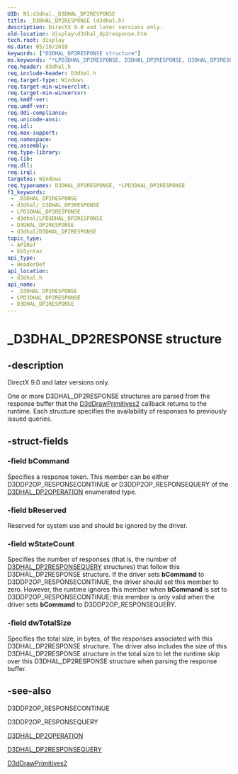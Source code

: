 ```yaml
---
UID: NS:d3dhal._D3DHAL_DP2RESPONSE
title: _D3DHAL_DP2RESPONSE (d3dhal.h)
description: DirectX 9.0 and later versions only.
old-location: display\d3dhal_dp2response.htm
tech.root: display
ms.date: 05/10/2018
keywords: ["D3DHAL_DP2RESPONSE structure"]
ms.keywords: "*LPD3DHAL_DP2RESPONSE, D3DHAL_DP2RESPONSE, D3DHAL_DP2RESPONSE structure [Display Devices], LPD3DHAL_DP2RESPONSE, LPD3DHAL_DP2RESPONSE structure pointer [Display Devices], _D3DHAL_DP2RESPONSE, d3dhal/D3DHAL_DP2RESPONSE, d3dhal/LPD3DHAL_DP2RESPONSE, d3dstrct_cd629a64-c8e9-45d2-a0bc-048ff623cc97.xml, display.d3dhal_dp2response"
req.header: d3dhal.h
req.include-header: D3dhal.h
req.target-type: Windows
req.target-min-winverclnt: 
req.target-min-winversvr: 
req.kmdf-ver: 
req.umdf-ver: 
req.ddi-compliance: 
req.unicode-ansi: 
req.idl: 
req.max-support: 
req.namespace: 
req.assembly: 
req.type-library: 
req.lib: 
req.dll: 
req.irql: 
targetos: Windows
req.typenames: D3DHAL_DP2RESPONSE, *LPD3DHAL_DP2RESPONSE
f1_keywords:
 - _D3DHAL_DP2RESPONSE
 - d3dhal/_D3DHAL_DP2RESPONSE
 - LPD3DHAL_DP2RESPONSE
 - d3dhal/LPD3DHAL_DP2RESPONSE
 - D3DHAL_DP2RESPONSE
 - d3dhal/D3DHAL_DP2RESPONSE
topic_type:
 - APIRef
 - kbSyntax
api_type:
 - HeaderDef
api_location:
 - d3dhal.h
api_name:
 - _D3DHAL_DP2RESPONSE
 - LPD3DHAL_DP2RESPONSE
 - D3DHAL_DP2RESPONSE
---
```


# _D3DHAL_DP2RESPONSE structure


## -description

   DirectX 9.0 and later versions only.
   

One or more D3DHAL_DP2RESPONSE structures are parsed from the response buffer that the <a href="/windows-hardware/drivers/ddi/d3dhal/nc-d3dhal-lpd3dhal_drawprimitives2cb">D3dDrawPrimitives2</a> callback returns to the runtime. Each structure specifies the availability of responses to previously issued queries.

## -struct-fields

### -field bCommand

Specifies a response token. This member can be either D3DDP2OP_RESPONSECONTINUE or D3DDP2OP_RESPONSEQUERY of the <a href="/windows-hardware/drivers/ddi/d3dhal/ne-d3dhal-_d3dhal_dp2operation">D3DHAL_DP2OPERATION</a> enumerated type.

### -field bReserved

Reserved for system use and should be ignored by the driver.

### -field wStateCount

Specifies the number of responses (that is, the number of <a href="/windows-hardware/drivers/ddi/d3dhal/ns-d3dhal-_d3dhal_dp2responsequery">D3DHAL_DP2RESPONSEQUERY</a> structures) that follow this D3DHAL_DP2RESPONSE structure. If the driver sets <b>bCommand</b> to D3DDP2OP_RESPONSECONTINUE, the driver should set this member to zero. However, the runtime ignores this member when <b>bCommand</b> is set to D3DDP2OP_RESPONSECONTINUE; this member is only valid when the driver sets <b>bCommand</b> to D3DDP2OP_RESPONSEQUERY.

### -field dwTotalSize

Specifies the total size, in bytes, of the responses associated with this D3DHAL_DP2RESPONSE structure. The driver also includes the size of this D3DHAL_DP2RESPONSE structure in the total size to let the runtime skip over this D3DHAL_DP2RESPONSE structure when parsing the response buffer.

## -see-also

D3DDP2OP_RESPONSECONTINUE



D3DDP2OP_RESPONSEQUERY



<a href="/windows-hardware/drivers/ddi/d3dhal/ne-d3dhal-_d3dhal_dp2operation">D3DHAL_DP2OPERATION</a>



<a href="/windows-hardware/drivers/ddi/d3dhal/ns-d3dhal-_d3dhal_dp2responsequery">D3DHAL_DP2RESPONSEQUERY</a>



<a href="/windows-hardware/drivers/ddi/d3dhal/nc-d3dhal-lpd3dhal_drawprimitives2cb">D3dDrawPrimitives2</a>

